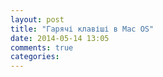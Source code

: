 ```yaml
---
layout: post
title: "Гарячі клавіші в Mac OS"
date: 2014-05-14 13:05
comments: true
categories: 
---
```

